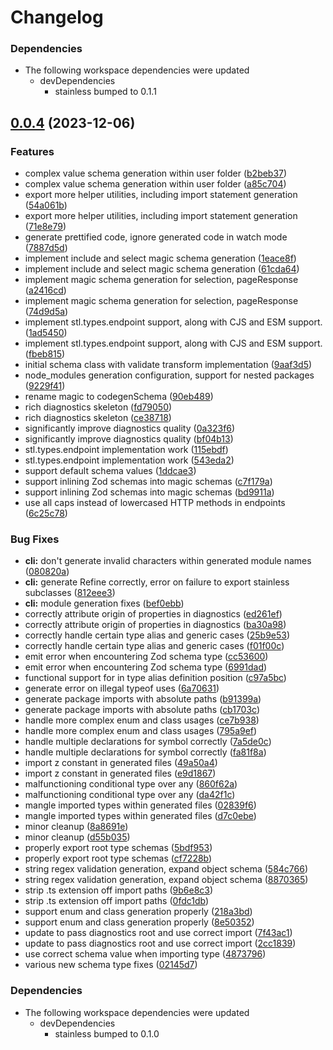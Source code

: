 # Changelog

### Dependencies

- The following workspace dependencies were updated
  - devDependencies
    - stainless bumped to 0.1.1

## [0.0.4](https://github.com/stainless-api/stl-api/compare/ts-to-zod-v0.0.3...ts-to-zod-v0.0.4) (2023-12-06)

### Features

- complex value schema generation within user folder ([b2beb37](https://github.com/stainless-api/stl-api/commit/b2beb376b335dc395db6c09434be4d0524c73382))
- complex value schema generation within user folder ([a85c704](https://github.com/stainless-api/stl-api/commit/a85c7049fe6596da11250caf2424b84a39156b11))
- export more helper utilities, including import statement generation ([54a061b](https://github.com/stainless-api/stl-api/commit/54a061b44040378021ff18491675c0f612c4beeb))
- export more helper utilities, including import statement generation ([71e8e79](https://github.com/stainless-api/stl-api/commit/71e8e79ba7834a996a07ed251ab993bfc83b9080))
- generate prettified code, ignore generated code in watch mode ([7887d5d](https://github.com/stainless-api/stl-api/commit/7887d5dbb8cc3027d87d19b95ba1564af655054f))
- implement include and select magic schema generation ([1eace8f](https://github.com/stainless-api/stl-api/commit/1eace8f14d9d56638e0061e7d081dbbc08710115))
- implement include and select magic schema generation ([61cda64](https://github.com/stainless-api/stl-api/commit/61cda64bac99dd9a42a5957f8a61afa951b2eb02))
- implement magic schema generation for selection, pageResponse ([a2416cd](https://github.com/stainless-api/stl-api/commit/a2416cded4cc56a8c2a7af0003dc65fce38335c2))
- implement magic schema generation for selection, pageResponse ([74d9d5a](https://github.com/stainless-api/stl-api/commit/74d9d5ac8261a81c3334b29b84be1acbd8d0ba1e))
- implement stl.types.endpoint support, along with CJS and ESM support. ([1ad5450](https://github.com/stainless-api/stl-api/commit/1ad54508f5dd83815886c26de9920917c96a1923))
- implement stl.types.endpoint support, along with CJS and ESM support. ([fbeb815](https://github.com/stainless-api/stl-api/commit/fbeb815ba4239bee4dd8d00ab04b4f34836cd481))
- initial schema class with validate transform implementation ([9aaf3d5](https://github.com/stainless-api/stl-api/commit/9aaf3d53dbb751e0283a23086d6341dbc3be9732))
- node_modules generation configuration, support for nested packages ([9229f41](https://github.com/stainless-api/stl-api/commit/9229f4129ab2491a250325148109ed5ef64ded1a))
- rename magic to codegenSchema ([90eb489](https://github.com/stainless-api/stl-api/commit/90eb4893dd3afd1faf4188702ab1e33a00a3248b))
- rich diagnostics skeleton ([fd79050](https://github.com/stainless-api/stl-api/commit/fd79050f223861ddea46dc34ec00a0c22121060c))
- rich diagnostics skeleton ([ce38718](https://github.com/stainless-api/stl-api/commit/ce38718cac70c1e2a7312ffe11e01146e44e485e))
- significantly improve diagnostics quality ([0a323f6](https://github.com/stainless-api/stl-api/commit/0a323f67a8157e8239e8bd7da5c7e41f2d8531f6))
- significantly improve diagnostics quality ([bf04b13](https://github.com/stainless-api/stl-api/commit/bf04b137bda7de73680c577ace0d2df50c859637))
- stl.types.endpoint implementation work ([115ebdf](https://github.com/stainless-api/stl-api/commit/115ebdf2bcf78a0dc0e4fc1ac00d0916bd540bf0))
- stl.types.endpoint implementation work ([543eda2](https://github.com/stainless-api/stl-api/commit/543eda2840e392c455d2bb0fcccaea85a31dff69))
- support default schema values ([1ddcae3](https://github.com/stainless-api/stl-api/commit/1ddcae3a37e98fd77b82fd9169e16c41d8c40032))
- support inlining Zod schemas into magic schemas ([c7f179a](https://github.com/stainless-api/stl-api/commit/c7f179a74475ade23efefa63ac08f251cbef7a90))
- support inlining Zod schemas into magic schemas ([bd9911a](https://github.com/stainless-api/stl-api/commit/bd9911ab7a970d4443fa839dae8882cbf6ac5f23))
- use all caps instead of lowercased HTTP methods in endpoints ([6c25c78](https://github.com/stainless-api/stl-api/commit/6c25c78e54dd4e0b3008bed22ef235e441d56dca))

### Bug Fixes

- **cli:** don't generate invalid characters within generated module names ([080820a](https://github.com/stainless-api/stl-api/commit/080820a0841b0ae53e23174b8af0568b53c2e67f))
- **cli:** generate Refine correctly, error on failure to export stainless subclasses ([812eee3](https://github.com/stainless-api/stl-api/commit/812eee396af62c9e40faf97d6ba23277e713608f))
- **cli:** module generation fixes ([bef0ebb](https://github.com/stainless-api/stl-api/commit/bef0ebbba7e6a06c16655754d8fb7e160d1912d3))
- correctly attribute origin of properties in diagnostics ([ed261ef](https://github.com/stainless-api/stl-api/commit/ed261efbf546f8c7877cf623c008abccff20b469))
- correctly attribute origin of properties in diagnostics ([ba30a98](https://github.com/stainless-api/stl-api/commit/ba30a98a37bc079efb155d3875ad16e3c8cca386))
- correctly handle certain type alias and generic cases ([25b9e53](https://github.com/stainless-api/stl-api/commit/25b9e536500125c3e53dc80c9c7f389cf5d59414))
- correctly handle certain type alias and generic cases ([f01f00c](https://github.com/stainless-api/stl-api/commit/f01f00cee21ba26ee634bde37546d2f47f0cb556))
- emit error when encountering Zod schema type ([cc53600](https://github.com/stainless-api/stl-api/commit/cc536009cb522a08109defaefd4fb773e796909e))
- emit error when encountering Zod schema type ([6991dad](https://github.com/stainless-api/stl-api/commit/6991dad03d22172f515280f6cfabcecabb7dd61b))
- functional support for in type alias definition position ([c97a5bc](https://github.com/stainless-api/stl-api/commit/c97a5bc955fd748cf38e631f39a2d76148b7a85d))
- generate error on illegal typeof uses ([6a70631](https://github.com/stainless-api/stl-api/commit/6a70631c0e919081cb3f132790e89a9cae57656e))
- generate package imports with absolute paths ([b91399a](https://github.com/stainless-api/stl-api/commit/b91399ab4dceaad28534a01a41284b51b029f6d4))
- generate package imports with absolute paths ([cb1703c](https://github.com/stainless-api/stl-api/commit/cb1703cedf7f8e339eff192069b318fd3dbf52d4))
- handle more complex enum and class usages ([ce7b938](https://github.com/stainless-api/stl-api/commit/ce7b93866138d63568c31a4a7c1f95ce6932b2b7))
- handle more complex enum and class usages ([795a9ef](https://github.com/stainless-api/stl-api/commit/795a9efca2cf8602a80cc2fa914f38c3ddf8cc57))
- handle multiple declarations for symbol correctly ([7a5de0c](https://github.com/stainless-api/stl-api/commit/7a5de0cbbd8078e33273c75bf041bce10ef09af7))
- handle multiple declarations for symbol correctly ([fa81f8a](https://github.com/stainless-api/stl-api/commit/fa81f8a66e63f7dbe48a582beb5e90e584040b23))
- import z constant in generated files ([49a50a4](https://github.com/stainless-api/stl-api/commit/49a50a43a098dd5a50f203ed72be70cbd170e1aa))
- import z constant in generated files ([e9d1867](https://github.com/stainless-api/stl-api/commit/e9d1867907fb59e8f151f182fd2f314226c8f167))
- malfunctioning conditional type over any ([860f62a](https://github.com/stainless-api/stl-api/commit/860f62ae8f38ef8dd1cb3169fcb98ad93025583e))
- malfunctioning conditional type over any ([da42f1c](https://github.com/stainless-api/stl-api/commit/da42f1c0ec27df292e8b2433734f751e1953ef9d))
- mangle imported types within generated files ([02839f6](https://github.com/stainless-api/stl-api/commit/02839f636ca4484a17de22b975fd8a78f33b4f3c))
- mangle imported types within generated files ([d7c0ebe](https://github.com/stainless-api/stl-api/commit/d7c0ebec0a8d149d591d2bcf27405aff551deef7))
- minor cleanup ([8a8691e](https://github.com/stainless-api/stl-api/commit/8a8691e3d2ac6e5645800bc21a15952909e660c8))
- minor cleanup ([d55b035](https://github.com/stainless-api/stl-api/commit/d55b0356f56ba4791b310f2d7364668f825ecdf9))
- properly export root type schemas ([5bdf953](https://github.com/stainless-api/stl-api/commit/5bdf953d5ed2dd1edf9fab34c15531a89df13dbc))
- properly export root type schemas ([cf7228b](https://github.com/stainless-api/stl-api/commit/cf7228bb38021b4696c50b6ea00f7856379fa048))
- string regex validation generation, expand object schema ([584c766](https://github.com/stainless-api/stl-api/commit/584c766b48616b82bf4083e489ae5583249d1b50))
- string regex validation generation, expand object schema ([8870365](https://github.com/stainless-api/stl-api/commit/8870365a1ebd640888a24c3438d889a521deca7e))
- strip .ts extension off import paths ([9b6e8c3](https://github.com/stainless-api/stl-api/commit/9b6e8c3baa7e26f06a624c22a5eb69bcfd68c522))
- strip .ts extension off import paths ([0fdc1db](https://github.com/stainless-api/stl-api/commit/0fdc1dbd7e74e5d03b342c21f735874406db9d92))
- support enum and class generation properly ([218a3bd](https://github.com/stainless-api/stl-api/commit/218a3bdc91a37bcee9406c6200cb9a5856c7e418))
- support enum and class generation properly ([8e50352](https://github.com/stainless-api/stl-api/commit/8e5035263b4bde0ecabcf1cc44419267ffcc3543))
- update to pass diagnostics root and use correct import ([7f43ac1](https://github.com/stainless-api/stl-api/commit/7f43ac1be1d065383f626712d7104e7047db4702))
- update to pass diagnostics root and use correct import ([2cc1839](https://github.com/stainless-api/stl-api/commit/2cc18398dfdc74e85fe316d7638cdc9377ad8673))
- use correct schema value when importing type ([4873796](https://github.com/stainless-api/stl-api/commit/4873796c6925aa3b6bb321f5a50e1eb02cef584d))
- various new schema type fixes ([02145d7](https://github.com/stainless-api/stl-api/commit/02145d73243988d829a4bb9e683c5e4737aaf290))

### Dependencies

- The following workspace dependencies were updated
  - devDependencies
    - stainless bumped to 0.1.0
